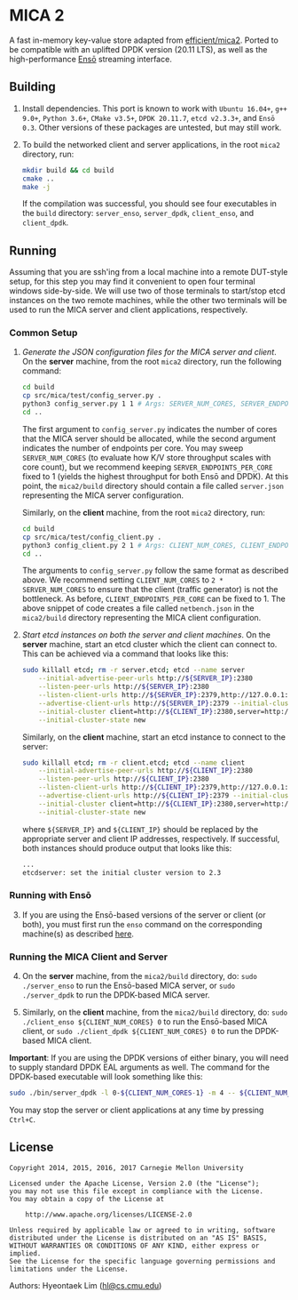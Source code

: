 # MICA 2

A fast in-memory key-value store adapted from [efficient/mica2](https://github.com/efficient/mica2). Ported to be compatible with an uplifted DPDK version (20.11 LTS), as well as the high-performance [Ensō](https://github.com/crossroadsfpga/enso) streaming interface.

## Building
1. Install dependencies. This port is known to work with `Ubuntu 16.04+`, `g++ 9.0+`, `Python 3.6+`, `CMake v3.5+`, `DPDK 20.11.7`, `etcd v2.3.3+`, and `Ensō 0.3`. Other versions of these packages are untested, but may still work.

2. To build the networked client and server applications, in the root `mica2` directory, run:
   ```bash
   mkdir build && cd build
   cmake ..
   make -j
   ```
    If the compilation was successful, you should see four executables in the `build` directory: `server_enso`, `server_dpdk`, `client_enso`, and `client_dpdk`.

## Running

Assuming that you are ssh'ing from a local machine into a remote DUT-style setup, for this step you may find it convenient to open four terminal windows side-by-side. We will use two of those terminals to start/stop etcd instances on the two remote machines, while the other two terminals will be used to run the MICA server and client applications, respectively.

### Common Setup
1. *Generate the JSON configuration files for the MICA server and client*. On the **server** machine, from the root `mica2` directory, run the following command:
   ```bash
   cd build
   cp src/mica/test/config_server.py .
   python3 config_server.py 1 1 # Args: SERVER_NUM_CORES, SERVER_ENDPOINTS_PER_CORE
   cd ..
   ```
   The first argument to `config_server.py` indicates the number of cores that the MICA server should be allocated, while the second argument indicates the number of endpoints per core. You may sweep `SERVER_NUM_CORES` (to evaluate how K/V store throughput scales with core count), but we recommend keeping `SERVER_ENDPOINTS_PER_CORE` fixed to 1 (yields the highest throughput for both Ensō and DPDK). At this point, the `mica2/build` directory should contain a file called `server.json` representing the MICA server configuration.

   Similarly, on the **client** machine, from the root `mica2` directory, run:
   ```bash
   cd build
   cp src/mica/test/config_client.py .
   python3 config_client.py 2 1 # Args: CLIENT_NUM_CORES, CLIENT_ENDPOINTS_PER_CORE
   cd ..
   ```
   The arguments to `config_server.py` follow the same format as described above. We recommend setting `CLIENT_NUM_CORES` to `2 * SERVER_NUM_CORES` to ensure that the client (traffic generator) is not the bottleneck. As before, `CLIENT_ENDPOINTS_PER_CORE` can be fixed to 1. The above snippet of code creates a file called `netbench.json` in the `mica2/build` directory representing the MICA client configuration.

2. *Start etcd instances on both the server and client machines*. On the **server** machine, start an etcd cluster which the client can connect to. This can be achieved via a command that looks like this:
   ```bash
   sudo killall etcd; rm -r server.etcd; etcd --name server                                 \
       --initial-advertise-peer-urls http://${SERVER_IP}:2380                               \
       --listen-peer-urls http://${SERVER_IP}:2380                                          \
       --listen-client-urls http://${SERVER_IP}:2379,http://127.0.0.1:2379                  \
       --advertise-client-urls http://${SERVER_IP}:2379 --initial-cluster-token cluster-1   \
       --initial-cluster client=http://${CLIENT_IP}:2380,server=http://${SERVER_IP}:2380    \
       --initial-cluster-state new
   ```

   Similarly, on the **client** machine, start an etcd instance to connect to the server:
   ```bash
   sudo killall etcd; rm -r client.etcd; etcd --name client                                 \
       --initial-advertise-peer-urls http://${CLIENT_IP}:2380                               \
       --listen-peer-urls http://${CLIENT_IP}:2380                                          \
       --listen-client-urls http://${CLIENT_IP}:2379,http://127.0.0.1:2379                  \
       --advertise-client-urls http://${CLIENT_IP}:2379 --initial-cluster-token cluster-1   \
       --initial-cluster client=http://${CLIENT_IP}:2380,server=http://${SERVER_IP}:2380    \
       --initial-cluster-state new
   ```
   where `${SERVER_IP}` and `${CLIENT_IP}` should be replaced by the appropriate server and client IP addresses, respectively. If successful, both instances should produce output that looks like this:
   ```bash
   ...
   etcdserver: set the initial cluster version to 2.3
   ```

### Running with Ensō

3. If you are using the Ensō-based versions of the server or client (or both), you must first run the `enso` command on the corresponding machine(s) as described [here](https://crossroadsfpga.github.io/enso/running/#loading-the-bitstream-and-configuring-the-nic).

### Running the MICA Client and Server

4. On the **server** machine, from the `mica2/build` directory, do: `sudo ./server_enso` to run the Ensō-based MICA server, or `sudo ./server_dpdk` to run the DPDK-based MICA server.

5. Similarly, on the **client** machine, from the `mica2/build` directory, do: `sudo ./client_enso ${CLIENT_NUM_CORES} 0` to run the Ensō-based MICA client, or `sudo ./client_dpdk ${CLIENT_NUM_CORES} 0` to run the DPDK-based MICA client.

**Important**: If you are using the DPDK versions of either binary, you will need to supply standard DPDK EAL arguments as well. The command for the DPDK-based executable will look something like this:
```bash
sudo ./bin/server_dpdk -l 0-${CLIENT_NUM_CORES-1} -m 4 -- ${CLIENT_NUM_CORES} 0
```

You may stop the server or client applications at any time by pressing `Ctrl+C`.

## License

    Copyright 2014, 2015, 2016, 2017 Carnegie Mellon University

    Licensed under the Apache License, Version 2.0 (the "License");
    you may not use this file except in compliance with the License.
    You may obtain a copy of the License at

        http://www.apache.org/licenses/LICENSE-2.0

    Unless required by applicable law or agreed to in writing, software
    distributed under the License is distributed on an "AS IS" BASIS,
    WITHOUT WARRANTIES OR CONDITIONS OF ANY KIND, either express or implied.
    See the License for the specific language governing permissions and
    limitations under the License.

Authors: Hyeontaek Lim (hl@cs.cmu.edu)
